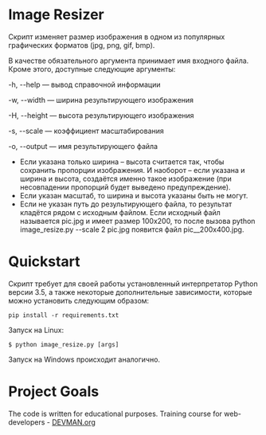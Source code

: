 # Image Resizer

Скрипт изменяет размер изображения в одном из популярных графических форматов (jpg, png, gif, bmp).

В качестве обязательного аргумента принимает имя входного файла. Кроме этого, доступные следующие аргументы:

-h, --help — вывод справочной информации

-w, --width — ширина результирующего изображения

-H, --height — высота результирующего изображения

-s, --scale — коэффициент масштабирования

-o, --output — имя результирующего файла

* Если указана только ширина – высота считается так, чтобы сохранить пропорции изображения. И наоборот – если указана и ширина и высота, создаётся именно такое изображение (при несовпадении пропорций будет выведено предупреждение). 
* Если указан масштаб, то ширина и высота указаны быть не могут. 
* Если не указан путь до результирующего файла, то результат кладётся рядом с исходным файлом. Если исходный файл называется pic.jpg и имеет размер 100x200, то после вызова python image_resize.py --scale 2 pic.jpg появится файл pic__200x400.jpg.


# Quickstart

Скрипт требует для своей работы установленный интерпретатор Python версии 3.5, а также некоторые дополнительные зависимости, которые можно установить следующим образом:
```
pip install -r requirements.txt
```

Запуск на Linux:

```#!bash
$ python image_resize.py [args]
```
Запуск на Windows происходит аналогично.

# Project Goals

The code is written for educational purposes. Training course for web-developers - [DEVMAN.org](https://devman.org)
